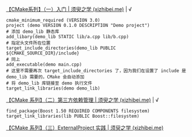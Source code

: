 [【CMake系列】（一）入门 | 须臾之学 (xizhibei.me)](https://blog.xizhibei.me/2020/03/09/cmake-1-introduction/) | √
```
cmake_minimum_required (VERSION 3.0)  
project (demo VERSION 0.1.0 DESCRIPTION "Demo project")  
# 添加 demo_lib 静态库  
add_libary(demo_lib STATIC lib/a.cpp lib/b.cpp)  
# 指定头文件所在位置  
target_include_directories(demo_lib PUBLIC ${CMAKE_SOURCE_DIR}/include}  
# 同上  
add_executable(demo main.cpp)  
# 这里不需要再次 target_include_directories 了，因为我们在设置了 include 是 demo_lib 需要的，CMake 会自动添加  
# 将 demo_lib 库链接至 demo 执行文件  
target_link_libraries(demo demo_lib)
```

[【CMake 系列】（二）第三方依赖管理 | 须臾之学 (xizhibei.me)](https://blog.xizhibei.me/2020/03/15/cmake-2-third-party-dependances-management/) | √
```
find_package(Boost 1.50 REQUIRED COMPONENTS filesystem)  
target_link_libraries(lib PUBLIC Boost::filesystem)
```

[【CMake 系列】（三）ExternalProject 实践 | 须臾之学 (xizhibei.me)](https://blog.xizhibei.me/2020/03/23/cmake-3-external-project-practise/)
